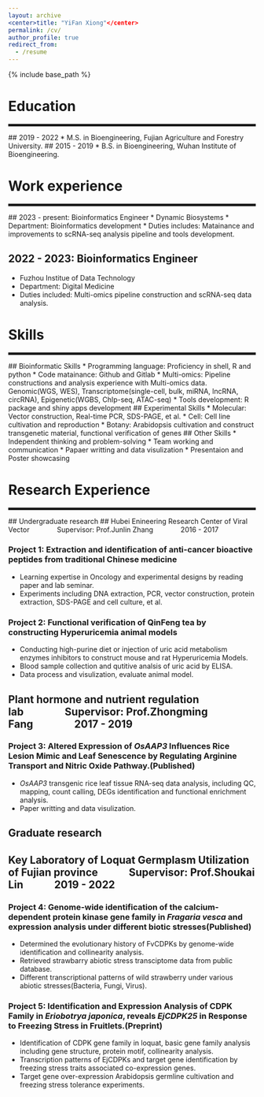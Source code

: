 ```yaml
---
layout: archive
<center>title: "YiFan Xiong"</center>
permalink: /cv/
author_profile: true
redirect_from:
  - /resume
---
```


{% include base_path %}

# Education
<hr style="border: 2px solid">  
## 2019 - 2022
  * M.S. in Bioengineering, Fujian Agriculture and Forestry University.
## 2015 - 2019
  * B.S. in Bioengineering, Wuhan Institute of Bioengineering.  


# Work experience
<hr style="border: 2px solid">
## 2023 - present: Bioinformatics Engineer
  * Dynamic Biosystems
  * Department: Bioinformatics development
  * Duties includes: Matainance and improvements to scRNA-seq analysis pipeline and tools development.  
  
## 2022 - 2023: Bioinformatics Engineer
  * Fuzhou Institue of Data Technology
  * Department: Digital Medicine
  * Duties included: Multi-omics pipeline construction and scRNA-seq data analysis.


# Skills
<hr style="border: 2px solid">
## Bioinformatic Skills
  * Programming language: Proficiency in shell, R and python
  * Code matainance: Github and Gitlab
  * Multi-omics: Pipeline constructions and analysis experience with Multi-omics data. Genomic(WGS, WES), Transcriptome(single-cell, bulk, miRNA, lncRNA, circRNA), Epigenetic(WGBS, ChIp-seq, ATAC-seq)
  * Tools development: R package and shiny apps development
## Experimental Skills
  * Molecular: Vector construction, Real-time PCR, SDS-PAGE, et al.
  * Cell: Cell line cultivation and reproduction
  * Botany: Arabidopsis cultivation and construct transgenetic material, functional verification of genes
## Other Skills
  * Independent thinking and problem-solving
  * Team working and communication
  * Papaer writting and data visulization
  * Presentaion and Poster showcasing  


# Research Experience
<hr style="border: 2px solid">
## Undergraduate research
## Hubei Enineering Research Center of Viral Vector&emsp;&emsp;&emsp;&emsp;Supervisor: Prof.Junlin Zhang&emsp;&emsp;&emsp;&emsp;2016 - 2017 

### Project 1: Extraction and identification of anti-cancer bioactive peptides from traditional Chinese medicine
* Learning expertise in Oncology and experimental designs by reading paper and lab seminar.
* Experiments including DNA extraction, PCR, vector construction, protein extraction, SDS-PAGE and cell culture, et al.

### Project 2: Functional verification of QinFeng tea by constructing Hyperuricemia animal models
* Conducting high-purine diet or injection of uric acid metabolism enzymes inhibitors to construct mouse and rat Hyperuricemia Models.
* Blood sample collection and qutitive analsis of uric acid by ELISA.
* Data process and visulization, evaluate animal model.

## Plant hormone and nutrient regulation lab&emsp;&emsp;&emsp;&emsp;Supervisor: Prof.Zhongming Fang&emsp;&emsp;&emsp;&emsp;2017 - 2019
### Project 3: Altered Expression of *OsAAP3* Influences Rice Lesion Mimic and Leaf Senescence by Regulating Arginine Transport and Nitric Oxide Pathway.(Published)
* *OsAAP3* transgenic rice leaf tissue RNA-seq data analysis, including QC, mapping, count calling, DEGs identification and functional enrichment analysis.
* Paper writting and data visulization.

## Graduate research
## Key Laboratory of Loquat Germplasm Utilization of Fujian province&emsp;&emsp;&emsp;Supervisor: Prof.Shoukai Lin&emsp;&emsp;&emsp;2019 - 2022  

### Project 4: Genome-wide identification of the calcium-dependent protein kinase gene family in *Fragaria vesca* and expression analysis under different biotic stresses(Published)
* Determined the evolutionary history of FvCDPKs by genome-wide identification and collinearity analysis.
* Retrieved strawbarry abiotic stress transciptome data from public database.
* Different transcriptional patterns of wild strawberry under various abiotic stresses(Bacteria, Fungi, Virus).

### Project 5: Identification and Expression Analysis of CDPK Family in *Eriobotrya japonica*, reveals *EjCDPK25* in Response to Freezing Stress in Fruitlets.(Preprint)
* Identification of CDPK gene family in loquat, basic gene family analysis including gene structure, protein motif, collinearity analysis.
* Transcription patterns of EjCDPKs and target gene identification by freezing stress traits associated co-expression genes.
* Target gene over-expression Arabidopsis germline cultivation and freezing stress tolerance experiments.
  
